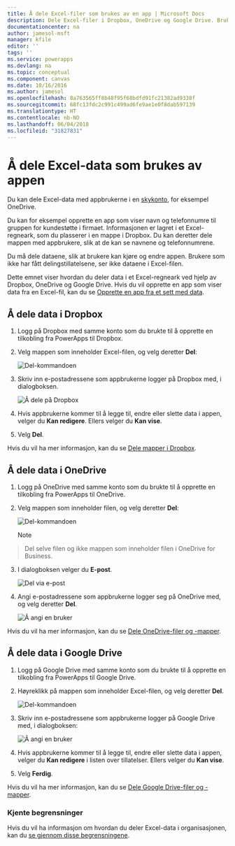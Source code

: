 ```yaml
---
title: Å dele Excel-filer som brukes av en app | Microsoft Docs
description: Dele Excel-filer i Dropbox, OneDrive og Google Drive. Brukere kan redigere og vise filer og mapper.
documentationcenter: na
author: jamesol-msft
manager: kfile
editor: ''
tags: ''
ms.service: powerapps
ms.devlang: na
ms.topic: conceptual
ms.component: canvas
ms.date: 10/16/2016
ms.author: jamesol
ms.openlocfilehash: 8a763565ff8b48f95f68bdfd91fc21382ad9338f
ms.sourcegitcommit: 68fc13fdc2c991c499ad6fe9ae1e0f8dab597139
ms.translationtype: HT
ms.contentlocale: nb-NO
ms.lasthandoff: 06/04/2018
ms.locfileid: "31827831"
---
```

# <a name="share-excel-data-used-by-your-app"></a>Å dele Excel-data som brukes av appen
Du kan dele Excel-data med appbrukerne i en [skykonto](connections/cloud-storage-blob-connections.md), for eksempel OneDrive.

Du kan for eksempel opprette en app som viser navn og telefonnumre til gruppen for kundestøtte i firmaet. Informasjonen er lagret i et Excel-regneark, som du plasserer i en mappe i Dropbox. Du kan deretter dele mappen med appbrukere, slik at de kan se navnene og telefonnumrene.

Du må dele dataene, slik at brukere kan kjøre og endre appen. Brukere som ikke har fått delingstillatelsene, ser ikke dataene i Excel-filen.

Dette emnet viser hvordan du deler data i et Excel-regneark ved hjelp av Dropbox, OneDrive og Google Drive. Hvis du vil opprette en app som viser data fra en Excel-fil, kan du se [Opprette en app fra et sett med data](get-started-create-from-data.md).

## <a name="share-data-in-dropbox"></a>Å dele data i Dropbox
1. Logg på Dropbox med samme konto som du brukte til å opprette en tilkobling fra PowerApps til Dropbox.
2. Velg mappen som inneholder Excel-filen, og velg deretter **Del**:  
   
    ![Del-kommandoen](./media/share-app-data/dropbox-share.png)
3. Skriv inn e-postadressene som appbrukerne logger på Dropbox med, i dialogboksen.  
   
    ![Å dele på Dropbox](./media/share-app-data/dropbox-perms.png)
4. Hvis appbrukerne kommer til å legge til, endre eller slette data i appen, velger du **Kan redigere**. Ellers velger du **Kan vise**.
5. Velg **Del**.

Hvis du vil ha mer informasjon, kan du se [Dele mapper i Dropbox](https://www.dropbox.com/en/help/19).

## <a name="share-data-in-onedrive"></a>Å dele data i OneDrive
1. Logg på OneDrive med samme konto som du brukte til å opprette en tilkobling fra PowerApps til OneDrive.
2. Velg mappen som inneholder filen, og velg deretter **Del**:  
   
    ![Del-kommandoen](./media/share-app-data/onedrive-share.png)
   
    > [!NOTE]
> Del selve filen og ikke mappen som inneholder filen i OneDrive for Business.
3. I dialogboksen velger du **E-post**.
   
    ![Del via e-post](./media/share-app-data/onedrive-email.png)
4. Angi e-postadressene som appbrukerne logger seg på OneDrive med, og velg deretter **Del**.  
   
    ![Å angi en bruker](./media/share-app-data/onedrive-perms.png)

Hvis du vil ha mer informasjon, kan du se [Dele OneDrive-filer og -mapper](https://support.office.com/article/Share-OneDrive-files-and-folders-and-change-permissions-9fcc2f7d-de0c-4cec-93b0-a82024800c07).

## <a name="share-data-in-google-drive"></a>Å dele data i Google Drive
1. Logg på Google Drive med samme konto som du brukte til å opprette en tilkobling fra PowerApps til Google Drive.
2. Høyreklikk på mappen som inneholder Excel-filen, og velg deretter **Del**.  
   
    ![Del-kommandoen](./media/share-app-data/googledrive-share.png)
3. Skriv inn e-postadressene som appbrukerne logger på Google Drive med, i dialogboksen:  
   
    ![Å angi en bruker](./media/share-app-data/googledrive-perms.png)
4. Hvis appbrukerne kommer til å legge til, endre eller slette data i appen, velger du **Kan redigere** i listen over tillatelser. Ellers velger du **Kan vise**.
5. Velg **Ferdig**.

Hvis du vil ha mer informasjon, kan du se [Dele Google Drive-filer og -mapper](https://support.google.com/drive/answer/2494822).

### <a name="known-limitations"></a>Kjente begrensninger
Hvis du vil ha informasjon om hvordan du deler Excel-data i organisasjonen, kan du [se gjennom disse begrensningene](connections/cloud-storage-blob-connections.md#known-limitations).

